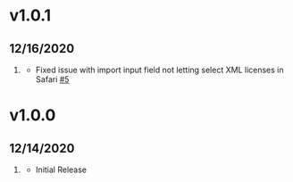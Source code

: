 # v1.0.1
## 12/16/2020

1. [](#bugfix)
    * Fixed issue with import input field not letting select XML licenses in Safari [#5](https://github.com/getgrav/grav-plugin-license-manager/issues/5)
    
# v1.0.0
## 12/14/2020

1. [](#new)
    * Initial Release
